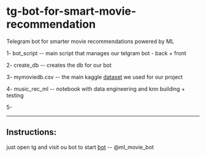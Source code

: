 # tg-bot-for-smart-movie-recommendation
Telegram bot for smarter movie recommendations powered by ML

1- bot_script -- main script that manages our telgram bot - back + front

2- create_db -- creates the db for our bot

3- mymoviedb.csv -- the main kaggle [dataset]( https://www.kaggle.com/datasets/disham993/9000-movies-dataset) we used for our project

4- music_rec_ml -- notebook with data engineering and knn building + testing

5- 


----
## Instructions:
  just open tg and visit ou bot to start [bot](tg://@ml_movie_bot) -- @ml_movie_bot

  
